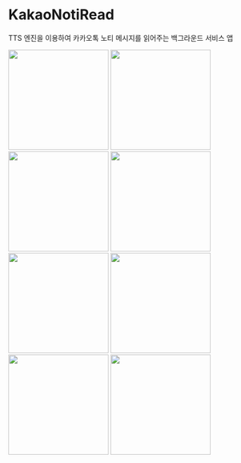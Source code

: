 # KakaoNotiRead

TTS 엔진을 이용하여 카카오톡 노티 메시지를 읽어주는 백그라운드 서비스 앱

<img width ="200" src="https://user-images.githubusercontent.com/28755528/61182594-c26d4600-a670-11e9-84f8-a732224c2039.jpg">
<img width ="200" src="https://user-images.githubusercontent.com/28755528/61182613-f6e10200-a670-11e9-8bac-3363fb6917d3.jpg">
<img width ="200" src="https://user-images.githubusercontent.com/28755528/61182632-1b3cde80-a671-11e9-8f55-22f38b5f8891.jpg">
<img width ="200" src="https://user-images.githubusercontent.com/28755528/61182637-2db71800-a671-11e9-8f80-c4abc67b69c0.jpg">
<img width ="200" src="https://user-images.githubusercontent.com/28755528/61182644-34de2600-a671-11e9-9dfe-f844763689f7.jpg">
<img width ="200" src="https://user-images.githubusercontent.com/28755528/61182646-3f002480-a671-11e9-82a0-f2bb8b1f724f.jpg">
<img width ="200" src="https://user-images.githubusercontent.com/28755528/61182649-46273280-a671-11e9-9fea-4210c7a9e0a2.jpg">
<img width ="200" src="https://user-images.githubusercontent.com/28755528/61182652-4de6d700-a671-11e9-83e8-2469b98322e4.jpg">
